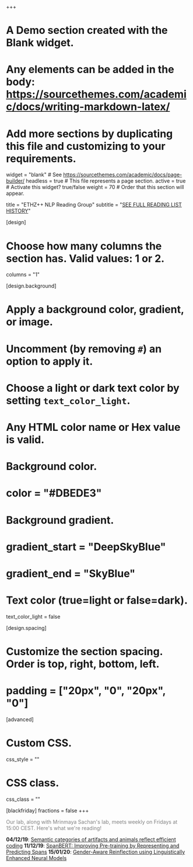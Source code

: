 +++
# A Demo section created with the Blank widget.
# Any elements can be added in the body: https://sourcethemes.com/academic/docs/writing-markdown-latex/
# Add more sections by duplicating this file and customizing to your requirements.

widget = "blank"  # See https://sourcethemes.com/academic/docs/page-builder/
headless = true  # This file represents a page section.
active = true  # Activate this widget? true/false
weight = 70  # Order that this section will appear.

title = "ETHZ++ NLP Reading Group"
subtitle = "[SEE FULL READING LIST HISTORY](readinggroup)"

[design]
  # Choose how many columns the section has. Valid values: 1 or 2.
  columns = "1"

[design.background]
  # Apply a background color, gradient, or image.
  #   Uncomment (by removing `#`) an option to apply it.
  #   Choose a light or dark text color by setting `text_color_light`.
  #   Any HTML color name or Hex value is valid.

  # Background color.
  # color = "#DBEDE3"

  # Background gradient.
  # gradient_start = "DeepSkyBlue"
  # gradient_end = "SkyBlue"


  # Text color (true=light or false=dark).
  text_color_light = false

[design.spacing]
  # Customize the section spacing. Order is top, right, bottom, left.
  # padding = ["20px", "0", "20px", "0"]

[advanced]
 # Custom CSS.
 css_style = ""

 # CSS class.
 css_class = ""

[blackfriday]
  fractions = false
+++

<span style="color:grey">Our lab, along with Mrinmaya Sachan's lab, meets weekly on Fridays at 15:00 CEST. Here's what we're reading!</span>

**04/12/19**: [Semantic categories of artifacts and animals reflect efficient coding](https://cogsci.mindmodeling.org/2019/papers/0229/0229.pdf)
**11/12/19**: [SpanBERT: Improving Pre-training by Representing and Predicting Spans](https://www.aclweb.org/anthology/2020.tacl-1.5)
**15/01/20**: [Gender-Aware Reinflection using Linguistically Enhanced Neural Models](https://www.aclweb.org/anthology/2020.gebnlp-1.12.pdf)

